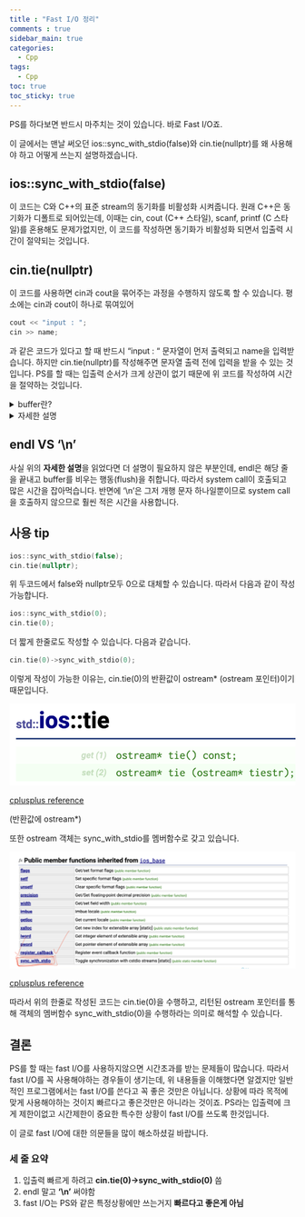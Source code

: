 ```yaml
---
title : "Fast I/O 정리"
comments : true
sidebar_main: true
categories:
  - Cpp
tags:
  - Cpp
toc: true
toc_sticky: true
---
```


PS를 하다보면 반드시 마주치는 것이 있습니다. 바로 Fast I/O죠. 

이 글에서는 맨날 써오던 ios::sync_with_stdio(false)와 cin.tie(nullptr)를 왜 사용해야 하고 어떻게 쓰는지 설명하겠습니다.

## ios::sync_with_stdio(false)

이 코드는 C와 C++의 표준 stream의 동기화를 비활성화 시켜줍니다. 원래 C++은 동기화가 디폴트로 되어있는데, 이때는 cin, cout (C++ 스타일), scanf, printf (C 스타일)를 혼용해도 문제가없지만, 이 코드를 작성하면 동기화가 비활성화 되면서 입출력 시간이 절약되는 것입니다.

## cin.tie(nullptr)

이 코드를 사용하면 cin과 cout을 묶어주는 과정을 수행하지 않도록 할 수 있습니다. 평소에는 cin과 cout이 하나로 묶여있어 

```cpp
cout << "input : ";
cin >> name;
```

과 같은 코드가 있다고 할 때 반드시 “input : “ 문자열이 먼저 출력되고 name을 입력받습니다. 하지만 cin.tie(nullptr)를 작성해주면 문자열 출력 전에 입력을 받을 수 있는 것입니다. PS를 할 때는 입출력 순서가 크게 상관이 없기 때문에 위 코드를 작성하여 시간을 절약하는 것입니다.

<details>
<summary>buffer란?</summary>
<div markdown="1">       

프로그램은 자체적으로 입출력을 할 수 있는 기능이 존재하지 않습니다. 따라서 운영체제(OS)에게 입출력을 요청하는데, 이렇게 OS에게 무언가를 해달라고 요청하는 것을 system call이라고 합니다. 하지만 system call은 다른 일반적인 함수들에 비해 많은 시간을 요구하는 단점이 존재합니다. 
    
만약 ‘a’ ‘b’ ‘c’ ‘d’ ‘e’를 출력한다고 가정해봅시다. 다섯글자를 화면에 출력하기 위해 system call이 다섯번 호출될 것입니다. 이는 많은 시간을 잡아먹기 때문에, 내부적으로 buffer라는 공간에 다섯글자를 모두 담아두고, system call은 한번만 호출하게 되면 같은 결과를 보여주면서도 system call 호출 횟수를 최소화 할 수 있을 것입니다. (입력도 마찬가지입니다) Buffer는 이렇게 입출력을 저장할 수 있는 공간이고, 이를 통해 system call의 호출 횟수를 최소화 할 수 있게해주는 역할을 수행합니다.

</div>
</details>

<details>
<summary>자세한 설명</summary>
<div markdown="1">       

iostream은 cstdio보다 다양한 입출력을 지원하기 위해 자체적인 buffer를 이용하는데, 이 buffer를 거쳐 출력할 때 printf 등이 이용하는 cstdio의 buffer를 거쳐서 출력하게 됩니다. 

따라서 만약 iostream 계열의 함수 (cin, cout)를 cstdio의 함수(printf, scanf)와 섞어쓰면 함수 호출 순서와 무관하게 입출력이 섞이게 되는데, 이를 방지하기 위해 system call들을 사용하게 됩니다. system call들은 무지막지하게 느리므로 iostream계열 함수들이 cstdio 계열 함수들보다 입출력 속도가 떨어지는 것입니다. 

이것을 해결하기 위해 cstdio의 buffer 눈치를 보지말고 입출력을 하도록 하는 것이ios::sync_with_stdio(false)의 의미입니다.

---

cout과 cin을 혼용하여 사용할 때, 입력을 기다리는 동안 buffer에 출력이 저장되어 있으면 프로그램이 멈춘것처럼 보입니다. 이를 방지하기 위해 iostream은 cout으로 buffer에 저장된 값을 cin을 할 때 flush (buffer를 비우는 것)해줍니다. flush는 system call을 유발하고 이또한 많은 시간을 소요합니다. cin.tie(nullptr)은 이를 신경쓰지 말고 입출력을 알아서 하도록 하는 코드인 것입니다.

---

결론 적으로 두 코드를 이용하면 iostream의 입출력을 본인들의 buffer를 통해 눈치보지않고, system call의 호출 수를 줄여 시간을 절약할 수 있도록 해줍니다.

</div>
</details>

## endl  VS  ‘\n’

사실 위의 **자세한 설명**을 읽었다면 더 설명이 필요하지 않은 부분인데, endl은 해당 줄을 끝내고 buffer를 비우는 행동(flush)을 취합니다. 따라서 system call이 호출되고 많은 시간을 잡아먹습니다. 반면에 ‘\n’은 그저 개행 문자 하나일뿐이므로 system call을 호출하지 않으므로 훨씬 적은 시간을 사용합니다. 

## 사용 tip

```cpp
ios::sync_with_stdio(false);
cin.tie(nullptr);
```

위 두코드에서 false와 nullptr모두 0으로 대체할 수 있습니다. 따라서 다음과 같이 작성가능합니다.

```cpp
ios::sync_with_stdio(0);
cin.tie(0);
```

더 짧게 한줄로도 작성할 수 있습니다. 다음과 같습니다.

```cpp
cin.tie(0)->sync_with_stdio(0);
```

이렇게 작성이 가능한 이유는, cin.tie(0)의 반환값이 ostream* (ostream 포인터)이기 때문입니다. 

![image](/images/2023-5/FastIO/tie.png)

[cplusplus reference](https://cplusplus.com/reference/ios/ios/tie/)

(반환값에 ostream*)

또한 ostream 객체는 sync_with_stdio를 멤버함수로 갖고 있습니다. 

![image](/images/2023-5/FastIO/sync_with_stdio.png)

[cplusplus reference](https://cplusplus.com/reference/ostream/ostream/?kw=ostream)

따라서 위의 한줄로 작성된 코드는 cin.tie(0)을 수행하고, 리턴된 ostream 포인터를 통해 객체의 멤버함수 sync_with_stdio(0)을 수행하라는 의미로 해석할 수 있습니다. 

## 결론

PS를 할 때는 fast I/O를 사용하지않으면 시간초과를 받는 문제들이 많습니다. 따라서 fast I/O를 꼭 사용해야하는 경우들이 생기는데, 위 내용들을 이해했다면 알겠지만 일반적인 프로그램에서는 fast I/O를 쓴다고 꼭 좋은 것만은 아닙니다. 상황에 따라 목적에 맞게 사용해야하는 것이지 빠르다고 좋은것만은 아니라는 것이죠. PS라는 입출력에 크게 제한이없고 시간제한이 중요한 특수한 상황이 fast I/O를 쓰도록 한것입니다.

이 글로 fast I/O에 대한 의문들을 많이 해소하셨길 바랍니다.

### 세 줄 요약

1. 입출력 빠르게 하려고 **cin.tie(0)→sync_with_stdio(0)** 씀
2. endl 말고 **‘\n’** 써야함
3. fast I/O는 PS와 같은 특정상황에만 쓰는거지 **빠르다고 좋은게 아님**